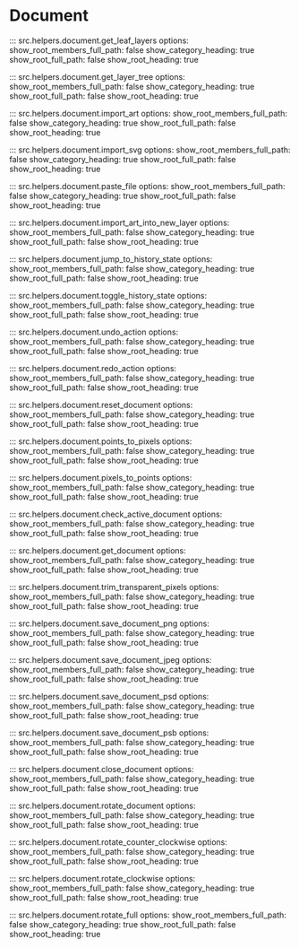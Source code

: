 # Document

::: src.helpers.document.get_leaf_layers
    options:
        show_root_members_full_path: false
        show_category_heading: true
        show_root_full_path: false
        show_root_heading: true

::: src.helpers.document.get_layer_tree
    options:
        show_root_members_full_path: false
        show_category_heading: true
        show_root_full_path: false
        show_root_heading: true

::: src.helpers.document.import_art
    options:
        show_root_members_full_path: false
        show_category_heading: true
        show_root_full_path: false
        show_root_heading: true

::: src.helpers.document.import_svg
    options:
        show_root_members_full_path: false
        show_category_heading: true
        show_root_full_path: false
        show_root_heading: true

::: src.helpers.document.paste_file
    options:
        show_root_members_full_path: false
        show_category_heading: true
        show_root_full_path: false
        show_root_heading: true

::: src.helpers.document.import_art_into_new_layer
    options:
        show_root_members_full_path: false
        show_category_heading: true
        show_root_full_path: false
        show_root_heading: true

::: src.helpers.document.jump_to_history_state
    options:
        show_root_members_full_path: false
        show_category_heading: true
        show_root_full_path: false
        show_root_heading: true

::: src.helpers.document.toggle_history_state
    options:
        show_root_members_full_path: false
        show_category_heading: true
        show_root_full_path: false
        show_root_heading: true

::: src.helpers.document.undo_action
    options:
        show_root_members_full_path: false
        show_category_heading: true
        show_root_full_path: false
        show_root_heading: true

::: src.helpers.document.redo_action
    options:
        show_root_members_full_path: false
        show_category_heading: true
        show_root_full_path: false
        show_root_heading: true

::: src.helpers.document.reset_document
    options:
        show_root_members_full_path: false
        show_category_heading: true
        show_root_full_path: false
        show_root_heading: true

::: src.helpers.document.points_to_pixels
    options:
        show_root_members_full_path: false
        show_category_heading: true
        show_root_full_path: false
        show_root_heading: true

::: src.helpers.document.pixels_to_points
    options:
        show_root_members_full_path: false
        show_category_heading: true
        show_root_full_path: false
        show_root_heading: true

::: src.helpers.document.check_active_document
    options:
        show_root_members_full_path: false
        show_category_heading: true
        show_root_full_path: false
        show_root_heading: true

::: src.helpers.document.get_document
    options:
        show_root_members_full_path: false
        show_category_heading: true
        show_root_full_path: false
        show_root_heading: true

::: src.helpers.document.trim_transparent_pixels
    options:
        show_root_members_full_path: false
        show_category_heading: true
        show_root_full_path: false
        show_root_heading: true

::: src.helpers.document.save_document_png
    options:
        show_root_members_full_path: false
        show_category_heading: true
        show_root_full_path: false
        show_root_heading: true

::: src.helpers.document.save_document_jpeg
    options:
        show_root_members_full_path: false
        show_category_heading: true
        show_root_full_path: false
        show_root_heading: true

::: src.helpers.document.save_document_psd
    options:
        show_root_members_full_path: false
        show_category_heading: true
        show_root_full_path: false
        show_root_heading: true

::: src.helpers.document.save_document_psb
    options:
        show_root_members_full_path: false
        show_category_heading: true
        show_root_full_path: false
        show_root_heading: true

::: src.helpers.document.close_document
    options:
        show_root_members_full_path: false
        show_category_heading: true
        show_root_full_path: false
        show_root_heading: true

::: src.helpers.document.rotate_document
    options:
        show_root_members_full_path: false
        show_category_heading: true
        show_root_full_path: false
        show_root_heading: true

::: src.helpers.document.rotate_counter_clockwise
    options:
        show_root_members_full_path: false
        show_category_heading: true
        show_root_full_path: false
        show_root_heading: true

::: src.helpers.document.rotate_clockwise
    options:
        show_root_members_full_path: false
        show_category_heading: true
        show_root_full_path: false
        show_root_heading: true

::: src.helpers.document.rotate_full
    options:
        show_root_members_full_path: false
        show_category_heading: true
        show_root_full_path: false
        show_root_heading: true
